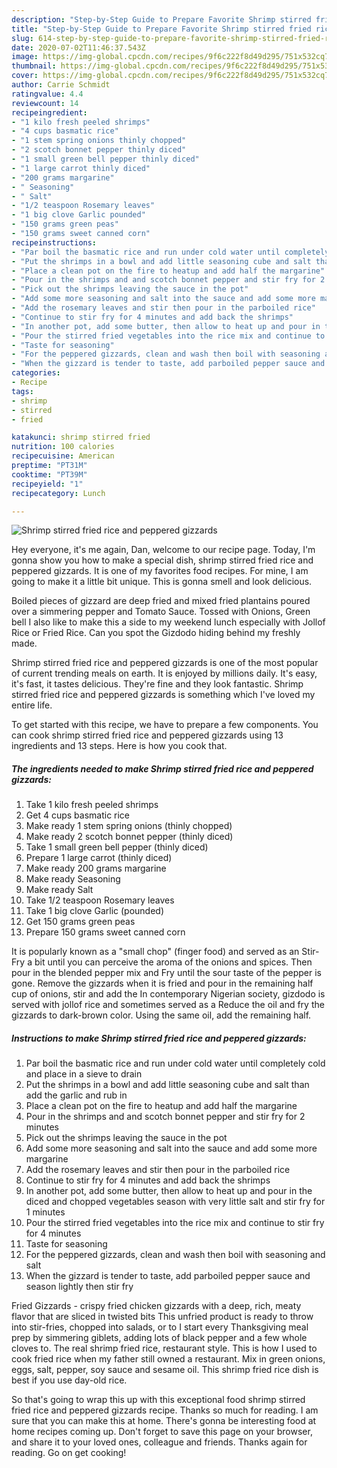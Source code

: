 ```yaml
---
description: "Step-by-Step Guide to Prepare Favorite Shrimp stirred fried rice and peppered gizzards"
title: "Step-by-Step Guide to Prepare Favorite Shrimp stirred fried rice and peppered gizzards"
slug: 614-step-by-step-guide-to-prepare-favorite-shrimp-stirred-fried-rice-and-peppered-gizzards
date: 2020-07-02T11:46:37.543Z
image: https://img-global.cpcdn.com/recipes/9f6c222f8d49d295/751x532cq70/shrimp-stirred-fried-rice-and-peppered-gizzards-recipe-main-photo.jpg
thumbnail: https://img-global.cpcdn.com/recipes/9f6c222f8d49d295/751x532cq70/shrimp-stirred-fried-rice-and-peppered-gizzards-recipe-main-photo.jpg
cover: https://img-global.cpcdn.com/recipes/9f6c222f8d49d295/751x532cq70/shrimp-stirred-fried-rice-and-peppered-gizzards-recipe-main-photo.jpg
author: Carrie Schmidt
ratingvalue: 4.4
reviewcount: 14
recipeingredient:
- "1 kilo fresh peeled shrimps"
- "4 cups basmatic rice"
- "1 stem spring onions thinly chopped"
- "2 scotch bonnet pepper thinly diced"
- "1 small green bell pepper thinly diced"
- "1 large carrot thinly diced"
- "200 grams margarine"
- " Seasoning"
- " Salt"
- "1/2 teaspoon Rosemary leaves"
- "1 big clove Garlic pounded"
- "150 grams green peas"
- "150 grams sweet canned corn"
recipeinstructions:
- "Par boil the basmatic rice and run under cold water until completely cold and place in a sieve to drain"
- "Put the shrimps in a bowl and add little seasoning cube and salt than add the garlic and rub in"
- "Place a clean pot on the fire to heatup and add half the margarine"
- "Pour in the shrimps and and scotch bonnet pepper and stir fry for 2 minutes"
- "Pick out the shrimps leaving the sauce in the pot"
- "Add some more seasoning and salt into the sauce and add some more margarine"
- "Add the rosemary leaves and stir then pour in the parboiled rice"
- "Continue to stir fry for 4 minutes and add back the shrimps"
- "In another pot, add some butter, then allow to heat up and pour in the diced and chopped vegetables season with very little salt and stir fry for 1 minutes"
- "Pour the stirred fried vegetables into the rice mix and continue to stir fry for 4 minutes"
- "Taste for seasoning"
- "For the peppered gizzards, clean and wash then boil with seasoning and salt"
- "When the gizzard is tender to taste, add parboiled pepper sauce and season lightly then stir fry"
categories:
- Recipe
tags:
- shrimp
- stirred
- fried

katakunci: shrimp stirred fried 
nutrition: 100 calories
recipecuisine: American
preptime: "PT31M"
cooktime: "PT39M"
recipeyield: "1"
recipecategory: Lunch

---
```



![Shrimp stirred fried rice and peppered gizzards](https://img-global.cpcdn.com/recipes/9f6c222f8d49d295/751x532cq70/shrimp-stirred-fried-rice-and-peppered-gizzards-recipe-main-photo.jpg)

Hey everyone, it's me again, Dan, welcome to our recipe page. Today, I'm gonna show you how to make a special dish, shrimp stirred fried rice and peppered gizzards. It is one of my favorites food recipes. For mine, I am going to make it a little bit unique. This is gonna smell and look delicious.

Boiled pieces of gizzard are deep fried and mixed fried plantains poured over a simmering pepper and Tomato Sauce. Tossed with Onions, Green bell I also like to make this a side to my weekend lunch especially with Jollof Rice or Fried Rice. Can you spot the Gizdodo hiding behind my freshly made.

Shrimp stirred fried rice and peppered gizzards is one of the most popular of current trending meals on earth. It is enjoyed by millions daily. It's easy, it's fast, it tastes delicious. They're fine and they look fantastic. Shrimp stirred fried rice and peppered gizzards is something which I've loved my entire life.


To get started with this recipe, we have to prepare a few components. You can cook shrimp stirred fried rice and peppered gizzards using 13 ingredients and 13 steps. Here is how you cook that.

<!--inarticleads1-->

##### The ingredients needed to make Shrimp stirred fried rice and peppered gizzards:

1. Take 1 kilo fresh peeled shrimps
1. Get 4 cups basmatic rice
1. Make ready 1 stem spring onions (thinly chopped)
1. Make ready 2 scotch bonnet pepper (thinly diced)
1. Take 1 small green bell pepper (thinly diced)
1. Prepare 1 large carrot (thinly diced)
1. Make ready 200 grams margarine
1. Make ready  Seasoning
1. Make ready  Salt
1. Take 1/2 teaspoon Rosemary leaves
1. Take 1 big clove Garlic (pounded)
1. Get 150 grams green peas
1. Prepare 150 grams sweet canned corn


It is popularly known as a &#34;small chop&#34; (finger food) and served as an Stir-Fry a bit until you can perceive the aroma of the onions and spices. Then pour in the blended pepper mix and Fry until the sour taste of the pepper is gone. Remove the gizzards when it is fried and pour in the remaining half cup of onions, stir and add the In contemporary Nigerian society, gizdodo is served with jollof rice and sometimes served as a Reduce the oil and fry the gizzards to dark-brown color. Using the same oil, add the remaining half. 

<!--inarticleads2-->

##### Instructions to make Shrimp stirred fried rice and peppered gizzards:

1. Par boil the basmatic rice and run under cold water until completely cold and place in a sieve to drain
1. Put the shrimps in a bowl and add little seasoning cube and salt than add the garlic and rub in
1. Place a clean pot on the fire to heatup and add half the margarine
1. Pour in the shrimps and and scotch bonnet pepper and stir fry for 2 minutes
1. Pick out the shrimps leaving the sauce in the pot
1. Add some more seasoning and salt into the sauce and add some more margarine
1. Add the rosemary leaves and stir then pour in the parboiled rice
1. Continue to stir fry for 4 minutes and add back the shrimps
1. In another pot, add some butter, then allow to heat up and pour in the diced and chopped vegetables season with very little salt and stir fry for 1 minutes
1. Pour the stirred fried vegetables into the rice mix and continue to stir fry for 4 minutes
1. Taste for seasoning
1. For the peppered gizzards, clean and wash then boil with seasoning and salt
1. When the gizzard is tender to taste, add parboiled pepper sauce and season lightly then stir fry


Fried Gizzards - crispy fried chicken gizzards with a deep, rich, meaty flavor that are sliced in twisted bits This unfried product is ready to throw into stir-fries, chopped into salads, or to I start every Thanksgiving meal prep by simmering giblets, adding lots of black pepper and a few whole cloves to. The real shrimp fried rice, restaurant style. This is how I used to cook fried rice when my father still owned a restaurant. Mix in green onions, eggs, salt, pepper, soy sauce and sesame oil. This shrimp fried rice dish is best if you use day-old rice. 

So that's going to wrap this up with this exceptional food shrimp stirred fried rice and peppered gizzards recipe. Thanks so much for reading. I am sure that you can make this at home. There's gonna be interesting food at home recipes coming up. Don't forget to save this page on your browser, and share it to your loved ones, colleague and friends. Thanks again for reading. Go on get cooking!
